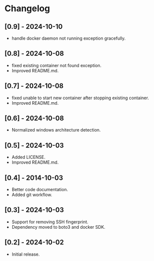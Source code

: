 # Changelog

## [0.9] - 2024-10-10

- handle docker daemon not running exception gracefully.

## [0.8] - 2024-10-08

- fixed existing container not found exception.
- Improved README.md.

## [0.7] - 2024-10-08

- fixed unable to start new container after stopping existing container.
- Improved README.md.

## [0.6] - 2024-10-08

- Normalized windows architecture detection.

## [0.5] - 2024-10-03

- Added LICENSE.
- Improved README.md.

## [0.4] - 2014-10-03

- Better code documentation.
- Added git workflow.

## [0.3] - 2024-10-03

- Support for removing SSH fingerprint.
- Dependency moved to boto3 and docker SDK.

## [0.2] - 2024-10-02

- Initial release.
